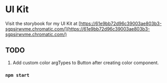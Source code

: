# UI Kit

Visit the storybook for my UI Kit at [https://61e9bb72d96c39003ae803b3-sgpsirwvme.chromatic.com/](https://61e9bb72d96c39003ae803b3-sgpsirwvme.chromatic.com/)

## TODO

1. Add custom color argTypes to Button after creating color component.

### `npm start`
